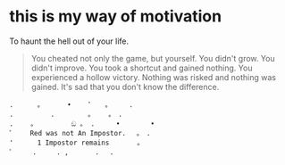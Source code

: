 # this is my way of motivation 
To haunt the hell out of your life.

>You cheated not only the game, but yourself.
>You didn't grow.
>You didn't improve.
>You took a shortcut and gained nothing.
>You experienced a hollow victory.
>Nothing was risked and nothing was gained.
>It's sad that you don't know the difference.

```
. 　　　。　　　　•　 　ﾟ　　。 　　.
.　　　 　　.　　　　　。　　 。　.
.　　 。　　　　　 ඞ 。 . 　　 • 　　　　•
ﾟ　　 Red was not An Impostor.　 。　.
'　　　 1 Impostor remains 　 　　。
ﾟ　　　.　　　. ,　　　　.　 .
```